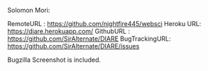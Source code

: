 Solomon Mori:

RemoteURL : https://github.com/nightfire445/websci
Heroku URL: https://diare.herokuapp.com/
GithubURL : https://github.com/SirAlternate/DIARE
BugTrackingURL: https://github.com/SirAlternate/DIARE/issues

Bugzilla Screenshot is included.
